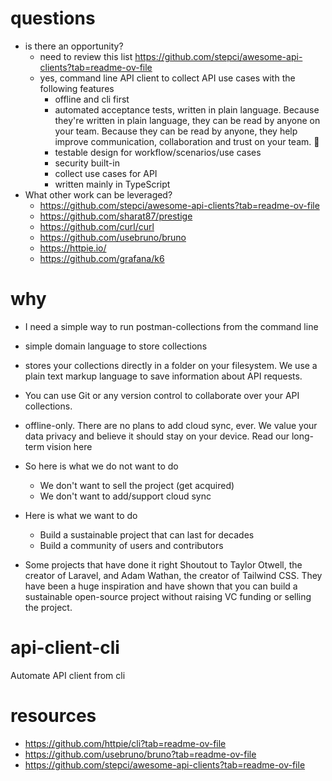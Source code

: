 # questions

- is there an opportunity?
  - need to review this list https://github.com/stepci/awesome-api-clients?tab=readme-ov-file
  - yes, command line API client to collect API use cases with the following features
    - offline and cli first
    - automated acceptance tests, written in plain language. Because they're written in plain language, they can be read by anyone on your team. Because they can be read by anyone, they help improve communication, collaboration and trust on your team. 💖
    - testable design for workflow/scenarios/use cases 
    - security built-in
    - collect use cases for API
    - written mainly in TypeScript
- What other work can be leveraged?
  - https://github.com/stepci/awesome-api-clients?tab=readme-ov-file
  - https://github.com/sharat87/prestige
  - https://github.com/curl/curl
  - https://github.com/usebruno/bruno
  - https://httpie.io/
  - https://github.com/grafana/k6

# why

- I need a simple way to run postman-collections from the command line
- simple domain language to store collections
- stores your collections directly in a folder on your filesystem. We use a plain text markup language to save information about API requests.
- You can use Git or any version control to collaborate over your API collections.
- offline-only. There are no plans to add cloud sync, ever. We value your data privacy and believe it should stay on your device. Read our long-term vision here

- So here is what we do not want to do
  - We don't want to sell the project (get acquired)
  - We don't want to add/support cloud sync

- Here is what we want to do
  - Build a sustainable project that can last for decades
  - Build a community of users and contributors

- Some projects that have done it right
  Shoutout to Taylor Otwell, the creator of Laravel, and Adam Wathan, the creator of Tailwind CSS. They have been a huge inspiration and have shown that you can build a sustainable open-source project without raising VC funding or selling the project.

# api-client-cli

Automate API client from cli

# resources
- https://github.com/httpie/cli?tab=readme-ov-file
- https://github.com/usebruno/bruno?tab=readme-ov-file
- https://github.com/stepci/awesome-api-clients?tab=readme-ov-file


